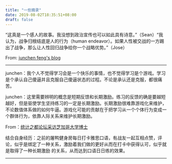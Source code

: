 ```yaml
---
title: "一些摘录"
date: 2019-08-02T18:35:51+08:00
draft: false
---
```


“这真是一个感人的故事。我没想到政治宣传也可以如此具有诗意。”（Sean）“我认为，战争归根结底是人的行为（human endeavor）。如果人性被交战的一方踢出了战争，那么让人性回归战争给你一个战略优势。”（Jose）

From:  [junchen feng's blog](http://junchenfeng.com/2015/12/poetic-propaganda/)

---

junchen：我个人不觉得学习会是一个快乐的事情，也不觉得学习是个游戏。学习是个承认自己傻逼并且克服自己傻逼状态的过程。不论是承认还是克服，都很痛苦。

junchen：这里需要辨明的概念是短期反馈和长期激励。练习的反馈的确是要越短越好，但是驱使学生坚持练习的一定是长期激励。长期激励很难靠游戏化来维护，不论数值体系做的如何牛逼。游戏化可能的贡献在于把学习从一个个体行为变成一个群体行为，依靠人际关系来维护长期激励。

From：[统计之都论坛采访芝加哥大学博士](https://d.cosx.org/d/419314--/15)

结合自身经历：之前的屠鸭健身房每日打卡雅思口语，有战友一起互相点赞，评论，似乎是绑定了一种关系，激励着我们做的更好从而在打卡中获得认可，似乎就是取得了一种长期激励 的关系，从而达到口语日日练的效果。

---
